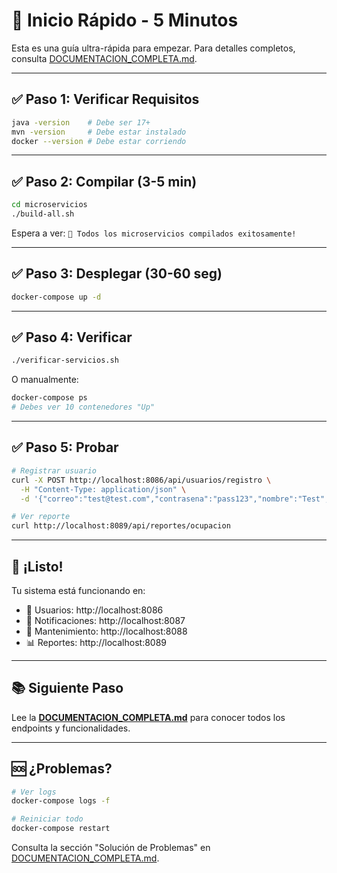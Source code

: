 # 🚀 Inicio Rápido - 5 Minutos

Esta es una guía ultra-rápida para empezar. Para detalles completos, consulta [DOCUMENTACION_COMPLETA.md](./DOCUMENTACION_COMPLETA.md).

---

## ✅ Paso 1: Verificar Requisitos

```bash
java -version    # Debe ser 17+
mvn -version     # Debe estar instalado
docker --version # Debe estar corriendo
```

---

## ✅ Paso 2: Compilar (3-5 min)

```bash
cd microservicios
./build-all.sh
```

Espera a ver: `🎉 Todos los microservicios compilados exitosamente!`

---

## ✅ Paso 3: Desplegar (30-60 seg)

```bash
docker-compose up -d
```

---

## ✅ Paso 4: Verificar

```bash
./verificar-servicios.sh
```

O manualmente:
```bash
docker-compose ps
# Debes ver 10 contenedores "Up"
```

---

## ✅ Paso 5: Probar

```bash
# Registrar usuario
curl -X POST http://localhost:8086/api/usuarios/registro \
  -H "Content-Type: application/json" \
  -d '{"correo":"test@test.com","contrasena":"pass123","nombre":"Test","apellido":"User","tipoUsuario":"ARRENDATARIO"}'

# Ver reporte
curl http://localhost:8089/api/reportes/ocupacion
```

---

## 🎉 ¡Listo!

Tu sistema está funcionando en:

- 👥 Usuarios: http://localhost:8086
- 🔔 Notificaciones: http://localhost:8087
- 🔧 Mantenimiento: http://localhost:8088
- 📊 Reportes: http://localhost:8089

---

## 📚 Siguiente Paso

Lee la **[DOCUMENTACION_COMPLETA.md](./DOCUMENTACION_COMPLETA.md)** para conocer todos los endpoints y funcionalidades.

---

## 🆘 ¿Problemas?

```bash
# Ver logs
docker-compose logs -f

# Reiniciar todo
docker-compose restart
```

Consulta la sección "Solución de Problemas" en [DOCUMENTACION_COMPLETA.md](./DOCUMENTACION_COMPLETA.md).

